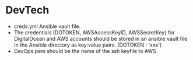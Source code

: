 # DevTech

- creds.yml Ansible vault file.
 - The credentials (DOTOKEN, AWSAccessKeyID, AWSSecretKey) for DigitalOcean and AWS accounts should be stored in an ansible vault file in the Ansible directory as key:value pairs. (DOTOKEN : 'xxx') 
 - DevOps.pem should be the name of the ssh keyfile to AWS 